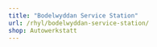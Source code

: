 ```yaml
---
title: "Bodelwyddan Service Station"
url: /rhyl/bodelwyddan-service-station/
shop: Autowerkstatt
---
```


